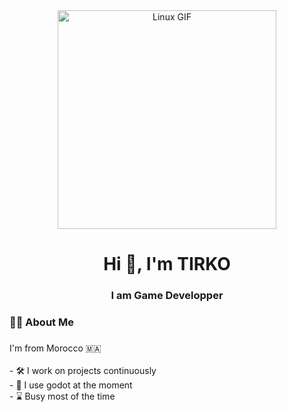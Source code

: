 <div align="center">
  <img src="https://media2.giphy.com/media/v1.Y2lkPTc5MGI3NjExcG9iY2psemcwbG84OWR6M3BscXBncmFpMG5iMGE2bGJkNGQ2MjRuNyZlcD12MV9pbnRlcm5hbF9naWZfYnlfaWQmY3Q9Zw/13Vb4FWqXtjP3y/giphy.gif" height="350" alt="Linux GIF" />
</div>


<h1 align="center">Hi 👋, I'm TIRKO</h1>
<h3 align="center">I am Game Developper</h3>



###

<h3 align="left">👩‍💻 About Me</h3>

###

<p align="left">I'm from Morocco 🇲🇦<br><br>- 🛠️ I work on projects continuously<br>- 💼 I use godot at the moment<br>-  ⌛ Busy most of the time </p>

###
